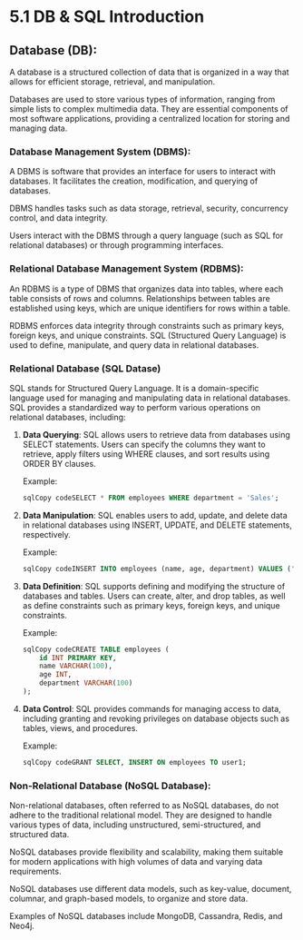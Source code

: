 # 5.1 DB & SQL Introduction

## **Database (DB)**:

A database is a structured collection of data that is organized in a way that allows for efficient storage, retrieval, and manipulation.

Databases are used to store various types of information, ranging from simple lists to complex multimedia data. They are essential components of most software applications, providing a centralized location for storing and managing data.

### **Database Management System (DBMS)**:

A DBMS is software that provides an interface for users to interact with databases. It facilitates the creation, modification, and querying of databases.

DBMS handles tasks such as data storage, retrieval, security, concurrency control, and data integrity.

Users interact with the DBMS through a query language (such as SQL for relational databases) or through programming interfaces.

### **Relational Database Management System (RDBMS)**:

An RDBMS is a type of DBMS that organizes data into tables, where each table consists of rows and columns. Relationships between tables are established using keys, which are unique identifiers for rows within a table.

RDBMS enforces data integrity through constraints such as primary keys, foreign keys, and unique constraints. SQL (Structured Query Language) is used to define, manipulate, and query data in relational databases.

### Relational Database (SQL Datase)

SQL stands for Structured Query Language. It is a domain-specific language used for managing and manipulating data in relational databases. SQL provides a standardized way to perform various operations on relational databases, including:

1.  **Data Querying**: SQL allows users to retrieve data from databases using SELECT statements. Users can specify the columns they want to retrieve, apply filters using WHERE clauses, and sort results using ORDER BY clauses.

    Example:

    ```sql
    sqlCopy codeSELECT * FROM employees WHERE department = 'Sales';
    ```
2.  **Data Manipulation**: SQL enables users to add, update, and delete data in relational databases using INSERT, UPDATE, and DELETE statements, respectively.

    Example:

    ```sql
    sqlCopy codeINSERT INTO employees (name, age, department) VALUES ('John Doe', 30, 'Marketing');
    ```
3.  **Data Definition**: SQL supports defining and modifying the structure of databases and tables. Users can create, alter, and drop tables, as well as define constraints such as primary keys, foreign keys, and unique constraints.

    Example:

    ```sql
    sqlCopy codeCREATE TABLE employees (
        id INT PRIMARY KEY,
        name VARCHAR(100),
        age INT,
        department VARCHAR(100)
    );
    ```
4.  **Data Control**: SQL provides commands for managing access to data, including granting and revoking privileges on database objects such as tables, views, and procedures.

    Example:

    ```sql
    sqlCopy codeGRANT SELECT, INSERT ON employees TO user1;
    ```

### **Non-Relational Database (NoSQL Database)**:

Non-relational databases, often referred to as NoSQL databases, do not adhere to the traditional relational model. They are designed to handle various types of data, including unstructured, semi-structured, and structured data.

NoSQL databases provide flexibility and scalability, making them suitable for modern applications with high volumes of data and varying data requirements.

NoSQL databases use different data models, such as key-value, document, columnar, and graph-based models, to organize and store data.

Examples of NoSQL databases include MongoDB, Cassandra, Redis, and Neo4j.
